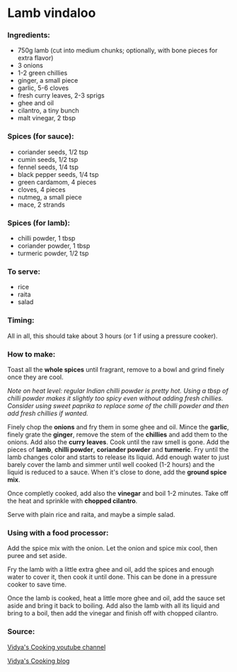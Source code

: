 # Lamb vindaloo


### Ingredients:
* 750g lamb (cut into medium chunks; optionally, with bone pieces for extra flavor)
* 3 onions
* 1-2 green chillies
* ginger, a small piece
* garlic, 5-6 cloves
* fresh curry leaves, 2-3 sprigs
* ghee and oil
* cilantro, a tiny bunch
* malt vinegar, 2 tbsp

### Spices (for sauce):
* coriander seeds, 1/2 tsp
* cumin seeds, 1/2 tsp
* fennel seeds, 1/4 tsp
* black pepper seeds, 1/4 tsp
* green cardamom, 4 pieces
* cloves, 4 pieces
* nutmeg, a small piece
* mace, 2 strands

### Spices (for lamb):
* chilli powder, 1 tbsp
* coriander powder, 1 tbsp 
* turmeric powder, 1/2 tsp

### To serve:
* rice
* raita
* salad

### Timing:

All in all, this should take about 3 hours (or 1 if using a pressure cooker).


### How to make:

Toast all the **whole spices** until fragrant, remove to a bowl and grind finely once they are cool.

*Note on heat level: regular Indian chilli powder is pretty hot. Using a tbsp of chilli powder makes it slightly too spicy even without adding fresh chillies. Consider using sweet paprika to replace some of the chilli powder and then add fresh chillies if wanted.*

Finely chop the **onions** and fry them in some ghee and oil. Mince the **garlic**, finely grate the **ginger**, remove the stem of the **chillies** and add them to the onions. Add also the **curry leaves**. Cook until the raw smell is gone. Add the pieces of **lamb**, **chilli powder**, **coriander powder** and **turmeric**. Fry until the lamb changes color and starts to release its liquid. Add enough water to just barely cover the lamb and simmer until well cooked (1-2 hours) and the liquid is reduced to a sauce. When it's close to done, add the **ground spice mix**.

Once completly cooked, add also the **vinegar** and boil 1-2 minutes. Take off the heat and sprinkle with **chopped cilantro**.

Serve with plain rice and raita, and maybe a simple salad.


### Using with a food processor:

Add the spice mix with the onion. Let the onion and spice mix cool, then puree and set aside.

Fry the lamb with a little extra ghee and oil, add the spices and enough water to cover it, then cook it until done. This can be done in a pressure cooker to save time.

Once the lamb is cooked, heat a little more ghee and oil, add the sauce set aside and bring it back to boiling. Add also the lamb with all its liquid and bring to a boil, then add the vinegar and finish off with chopped cilantro.


### Source:

[Vidya's Cooking youtube channel](https://www.youtube.com/watch?v=hFqzSaMB1l0)

[Vidya's Cooking blog](https://vidyascooking.blogspot.com/2015/05/mutton-vindaloo-recipe.html)
